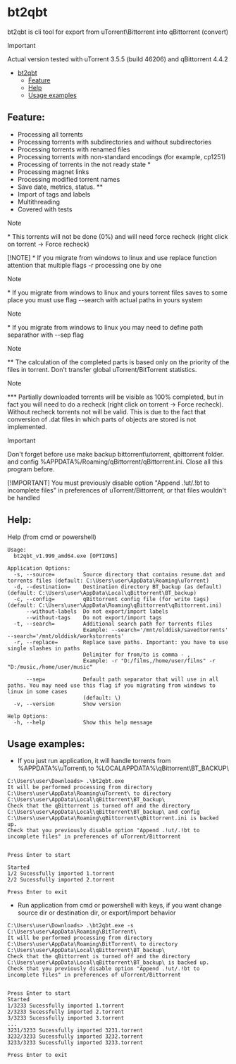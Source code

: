 # bt2qbt

bt2qbt is cli tool for export from uTorrent\Bittorrent into qBittorrent (convert)
> [!IMPORTANT]
> Actual version tested with uTorrent 3.5.5 (build 46206) and qBittorrent 4.4.2

- [bt2qbt](#bt2qbt)
    - [Feature](#user-content-feature)
    - [Help](#user-content-help)
    - [Usage examples](#user-content-usage-examples)

Feature:
---------

- Processing all torrents
- Processing torrents with subdirectories and without subdirectories
- Processing torrents with renamed files
- Processing torrents with non-standard encodings (for example, cp1251)
- Processing of torrents in the not ready state *
- Processing magnet links
- Processing modified torrent names
- Save date, metrics, status. **
- Import of tags and labels
- Multithreading
- Covered with tests

> [!NOTE]
> \* This torrents will not be done (0%) and will need force recheck (right click on torrent -> Force recheck)
>
> [!NOTE]
> \* If you migrate from windows to linux and use replace function attention that multiple flags -r processing one by one

> [!NOTE]
> \* If you migrate from windows to linux and yours torrent files saves to some place you must use flag --search with actual paths in yours system

> [!NOTE]
> \* If you migrate from windows to linux you may need to define path separathor with --sep flag

> [!NOTE]
> \*\* The calculation of the completed parts is based only on the priority of the files in torrent. Don't transfer global uTorrent/BitTorrent statistics.

> [!NOTE]
> \*\*\* Partially downloaded torrents will be visible as 100% completed, but in fact you will need to do a recheck (right click on torrent -> Force recheck). Without recheck torrents not will be valid. This is due to the fact that conversion of .dat files in which parts of objects are stored is not implemented.

> [!IMPORTANT]
> Don't forget before use make backup bittorrent\utorrent, qbittorrent folder. and config %APPDATA%/Roaming/qBittorrent/qBittorrent.ini. Close all this program before.
>
> [!IMPORTANT]
> You must previously disable option "Append .!ut/.!bt to incomplete files" in preferences of uTorrent/Bittorrent, or that files wouldn't be handled

Help:
-------

Help (from cmd or powershell)

```
Usage:
  bt2qbt_v1.999_amd64.exe [OPTIONS]

Application Options:
  -s, --source=         Source directory that contains resume.dat and torrents files (default: C:\Users\user\AppData\Roaming\uTorrent)
  -d, --destination=    Destination directory BT_backup (as default) (default: C:\Users\user\AppData\Local\qBittorrent\BT_backup)
  -c, --config=         qBittorrent config file (for write tags) (default: C:\Users\user\AppData\Roaming\qBittorrent\qBittorrent.ini)
      --without-labels  Do not export/import labels
      --without-tags    Do not export/import tags
  -t, --search=         Additional search path for torrents files
                        Example: --search='/mnt/olddisk/savedtorrents' --search='/mnt/olddisk/workstorrents'
  -r, --replace=        Replace save paths. Important: you have to use single slashes in paths
                        Delimiter for from/to is comma - ,
                        Example: -r "D:/films,/home/user/films" -r "D:/music,/home/user/music"

      --sep=            Default path separator that will use in all paths. You may need use this flag if you migrating from windows to linux in some cases
                        (default: \)
  -v, --version         Show version

Help Options:
  -h, --help            Show this help message

```

Usage examples:
----------------

- If you just run application, it will handle torrents from %APPDATA%\uTorrent\ to
  %LOCALAPPDATA%\qBittorrent\BT_BACKUP\

```
C:\Users\user\Downloads> .\bt2qbt.exe
It will be performed processing from directory C:\Users\user\AppData\Roaming\uTorrent\ to directory C:\Users\user\AppData\Local\qBittorrent\BT_backup\
Check that the qBittorrent is turned off and the directory C:\Users\user\AppData\Local\qBittorrent\BT_backup\ and config C:\Users\user\AppData\Roaming\qBittorrent\qBittorrent.ini is backed up.
Check that you previously disable option "Append .!ut/.!bt to incomplete files" in preferences of uTorrent/Bittorrent 


Press Enter to start

Started
1/2 Sucessfully imported 1.torrent
2/2 Sucessfully imported 2.torrent

Press Enter to exit
```

- Run application from cmd or powershell with keys, if you want change source dir or destination dir, or export/import
  behavior

```
C:\Users\user\Downloads> .\bt2qbt.exe -s C:\Users\user\AppData\Roaming\BitTorrent\
It will be performed processing from directory C:\Users\user\AppData\Roaming\BitTorrent\ to directory C:\Users\user\AppData\Local\qBittorrent\BT_backup\
Check that the qBittorrent is turned off and the directory C:\Users\user\AppData\Local\qBittorrent\BT_backup\ is backed up.
Check that you previously disable option "Append .!ut/.!bt to incomplete files" in preferences of uTorrent/Bittorrent 


Press Enter to start
Started
1/3233 Sucessfully imported 1.torrent
2/3233 Sucessfully imported 2.torrent
3/3233 Sucessfully imported 3.torrent
...
3231/3233 Sucessfully imported 3231.torrent
3232/3233 Sucessfully imported 3232.torrent
3233/3233 Sucessfully imported 3233.torrent

Press Enter to exit
```